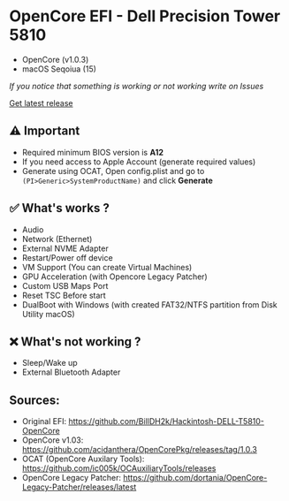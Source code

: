 # OpenCore EFI - Dell Precision Tower 5810
- OpenCore (v1.0.3)
- macOS Seqoiua (15)
  
*If you notice that something is working or not working write on Issues*

[Get latest release](https://github.com/Klubuntu/EFI-Dell-T5810/releases/latest)

## ⚠️ Important
- Required minimum BIOS version is **A12**
- If you need access to Apple Account (generate required values)
- Generate using OCAT, Open config.plist and go to ``(PI>Generic>SystemProductName)`` and click **Generate**

## ✅ What's works ?
- Audio
- Network (Ethernet)
- External NVME Adapter
- Restart/Power off device
- VM Support (You can create Virtual Machines)
- GPU Acceleration (with Opencore Legacy Patcher)
- Custom USB Maps Port
- Reset TSC Before start
- DualBoot with Windows (with created FAT32/NTFS partition from Disk Utility macOS)

## ❌ What's not working ?
- Sleep/Wake up
- External Bluetooth Adapter

## Sources:
- Original EFI: https://github.com/BillDH2k/Hackintosh-DELL-T5810-OpenCore
- OpenCore v1.03: https://github.com/acidanthera/OpenCorePkg/releases/tag/1.0.3
- OCAT (OpenCore Auxilary Tools): https://github.com/ic005k/OCAuxiliaryTools/releases
- OpenCore Legacy Patcher: https://github.com/dortania/OpenCore-Legacy-Patcher/releases/latest

